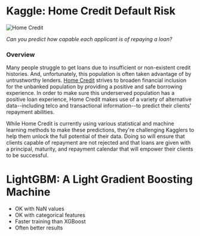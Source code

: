 # Kaggle: Home Credit Default Risk

![Home Credit](http://www.homecredit.net/~/media/Images/H/Home-Credit-Group/image-gallery/full/image-gallery-01-11-2016-b.png)

*Can you predict how capable each applicant is of repaying a loan?*

### Overview

Many people struggle to get loans due to insufficient or non-existent credit histories. And, unfortunately, this population is often taken advantage of by untrustworthy lenders. 
[Home Credit](http://www.homecredit.net/) strives to broaden financial inclusion for the unbanked population by providing a positive and safe borrowing experience. In order to make sure this underserved population has a positive loan experience, Home Credit makes use of a variety of alternative data--including telco and transactional information--to predict their clients' repayment abilities.

While Home Credit is currently using various statistical and machine learning methods to make these predictions, they're challenging Kagglers to help them unlock the full potential of their data. Doing so will ensure that clients capable of repayment are not rejected and that loans are given with a principal, maturity, and repayment calendar that will empower their clients to be successful.

# LightGBM: A Light Gradient Boosting Machine

* OK with NaN values 
* OK with categorical features 
* Faster training than XGBoost 
* Often better results
